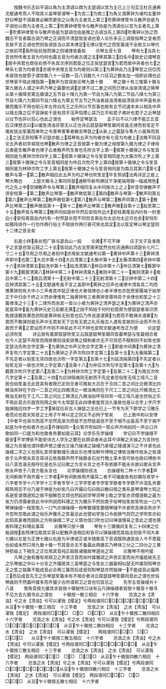 <!-- { "loadSidebar": true } -->
　　按魏书乐志曰平调以角为主清调以商为主瑟调以宫为主已上三句互见杜氏通典文献通考而人不晓其义盖琴家谓琴一为宫二为商三为角又谓黄钟为诸均主董仲舒曰琴瑟不调甚者必解而更张之以角为主者先上第三吹黄钟律管令与散声协是为平调也以商为主者先上第二吹黄钟律管令与散声协是为清调也以宫为主者先上第一吹黄钟律管令与散声协是为瑟调也由是推之古调当先上第四吹黄钟以协之而魏志不言者葢古调乃琴之正调而平清瑟皆变调也昔人论乐多云三调皆指琴之变者而言故不言正调也然则各调皆当以其本律定无律以笙代之而笙簧或不全故又以琴代之依前项条所贴处按而弹之则诸律皆备矣
　　论琴五音七音
　　琴有七当具七音世所传者五音为均何也葢五音为均者古谓之五琴其第三旧名中故史记谓琴宫居中央君也商张右傍不失其次序则君臣之位正矣犹瑟宫为君而居中央者也七之琴系七音为均者宫亦居中央惟五音为均者则以第三为黄钟此乃五琴宫之旧位而未甞改也故管子谓宫数八十一征数一百八羽数九十六征羽之数各加一倍即此理也近世琴家不晓此理指第一散声为宫误矣论琴九徽十徽
　　琴之徽十有三惟第十徽与第九徽古人谓之中声乃琴之最要也调定律不过二者之间而已律从浊渐清谓之降琴从第十徽降至第五徽谓之五节自十降九为第一节自九降八为第二节自八降七为第三节自七降六为第四节自六降五为第五节五节之外浊者益浊清者益清皆非中声虽有余徽而雅乐不用也昭元年左传曰先王之乐所以节百事也故有五节迟速本末以相及中声以降五降之后不容弹矣于是有烦手淫声慆堙心耳乃忘平和君子弗听也君子之近琴瑟以仪节也非以慆心也此之谓也
　　秘传定琴瑟法
　　孟子曰不以六律不能正五音后汉律厯志曰以缓急清浊非管无以正也诗云鼓瑟鼓琴笙磬同音虽无律而有笙定不难矣拔出笙簧而单吹之令善琴善筝者解去琴瑟之从新上之葢瑟与筝大小虽殊而其上之法无异知筝不识瑟亦能上耳琴有五声为均者亦有七音为均者上法略不同且论五声者初学易晓也琴散声为律之正音按第十徽为律之母按第九徽为律之子律母云者能生散声者也律子云者散声所生者也先吹合字上第一按第十徽弹之令与笙音相同是为黄钟次吹四字上第二按第十徽弹之令与笙音相同是为太蔟次吹上字上第三按第十徽弹之令与笙音相同是为仲吕次吹尺字上第四按第十徽弹之令与笙音相同是为林钟次吹工字上第五按第十徽弹之令与笙音相同是为南吕其第六第七散声与第一第二散声相应此五声为均之琴也吹笙定毕复照调法再详定之是上琴大略也
　　上瑟大略与上筝同将瑟通觧毕新布拂拭干净尾端用锦一幅或用色代之先上中空弹散声令与琴第三散声相同复从中间挨次上之上听音空弹散声不须安柱第一第二散声比琴第一散声微低第三第四散声与琴第一散声同第五第六散声比琴第二散声微低第七第八散声与琴第二散声同第九第十散声比琴第二散声微高第十一第十二散声比琴第三散声微自第十三起至第二十五散声皆与琴第三散声同如是听毕然后安柱外边大安柱离尾岳内约有一肘里边小安柱离首岳内约有一肘然瑟长短不同但言离岳勿太远勿太近可也余安柱形如鴈阵排作一行勿作两行俗士不晓排作两行甚可笑也其定法以笙定琴以琴定瑟则十二律之音全矣



　　右是小样条长短广狭与瑟岳山一般
　　论黄不可不弹
　　庄子文子及淮南子之言瑟也皆云鼓之二十五皆动此乃古法至唐宋犹然也杜氏通典曰颂瑟长七尺二寸二十五尽用之尽用之者则中亦用矣文献通考曰第一黄钟中声第十三黄钟清声即中也第二大吕中第十四大吕清第三太蔟中第十五太蔟清第四夹钟中第十六夹钟清第五姑洗中第十七姑洗清第六仲吕中第十八仲吕清第七蕤賔中第十九蕤賔清第八林钟中第二十林钟清第九夷则中第二十一夷则清第十南吕中第二十二南吕清第十一无射中第二十三无射清第十二应钟中第二十四应钟清其第二十五文献通考虽不言之盖即中黄钟之应声也诸律中清各具二均而惟黄钟则有大中小三声者其中犹正律也大者倍律也小者半律也亦犹厯家履端于始举正于中归余于终之义然余律惟有二独黄钟有三者黄钟至尊特异于余律也和笙之十三簧律准之十三十二律外而余其一皆以小者为黄钟之清声瑟之末为黄钟之清声亦犹是耳中虽为黄钟元史已前都无黄之説不知始于何时初意原为使鼓瑟者易识庶免错误覩其黄色则知是黄钟矣无别意也后乃传讹遂谓黄为君而不敢弹夫谓黄为君而不敢弹则是乐声中无君矣天下岂有无君之礼乐哉古人遇有变故则乐设而不作无故而于黄之君设而不作则不祥矣此不可不辨也宜照文献通考改正为便
　　论定瑟必须吹笙
　　诗云我有嘉賔鼓瑟吹笙又云鼓瑟鼓琴笙磬同音葢琴瑟与笙最相合者也今人定瑟不用笙而用排箫则误矣排箫之精制者亦无不可但恐不精制则不如笙也笙定瑟法先吹合字定第一为黄钟之中声又吹合字定第十三即是中间黄为黄钟之清声复吹六字定第二十五为黄钟之子声次吹四字定第三及第十五为太蔟隔第二不先定者以俗笙无背四故也次吹一字定第五及第十七为姑洗隔第四不先定者以俗笙无背一故也次吹上字定第六及第十八为仲吕次吹勾字定第七及第十九为蕤賔次吹尺字定第八及第二十为林钟次吹工字定第十及第二十二为南吕次吹凡字定第十二及第二十四为应钟隔夷则无射而不先定者恐俗笙无哑工哑凡二音故也俗笙虽无此音其有者既已定则无者可推矣大吕在于合四二音之间比合微清比四微浊夹钟在于四一二音之间比四微清比一微浊夷则在于尺工二音之间比尺微清比工微浊无射在于工凡二音之间比工微清比凡微浊俗呼背四背一哑工哑凡是也世俗之乐不用此音古乐旋宫则用之矣今太常瑟无此四律者旋宫法久废故也是以合字上字尺字独弹独应四字一字工字弹双应非古人弹瑟之法也已上一节专为天下郡学之习雅乐者而论也若夫知音之士用子午琴以定之则又不必拘于笙矣
　　已上致中和以安律【中者平也渐次而高不忽然高渐次而低不忽然低虽低不至于咽不出虽高不至于揭不起是为中也和者齐也众齐弹如同一众管齐吹如同一管众声齐响如同一声众口齐歌如同一口是为和也致者务要如是云耳】论学乐先学操缦
　　学记曰不学操缦不能安不学博依不能安诗古人学乐之要在此顾读者未达耳今详解之夫操之为言持也缦之为言缓也谓持歌声使之缓也又操乃操演之操缦乃紧缦之缦谓演习之不许紧也此操缦二字之义也周礼笙师掌敎缦乐谓此乐也博当觧作博物之博依当解作依永之依谓依于众声使永其言耳诗云依我磬声然不独磬金石丝竹匏土革木皆可依也故曰博依书曰八音克谐无相夺伦是也乐记曰歌之为言长言之也不有依据不能永长故曰歌永言声依永声依于八音方能永言也
　　论学操缦防径法
　　古操缦有二种十六字者声无间断故不用齐撮十三字者声有间断故用齐撮耳二者不可偏废各有妙趣存焉学十六字者专学十六字学十三字者专学十三字学笙者专学笙学歌者专学歌不许混乱务要精熟用志不分乃凝于神是为妙矣凡曰齐撮曰勾曰挑曰散曰按之类系是琴谱琴士知之系是笙谱僧道知之故不细解恐文烦也然起初学琴须琴士敎之学笙亦须僧道敎之最为省力仍须儒者依此书中所説而料理之方为雅乐不然则类乎俗琴俗笙矣笙吹出一口气琴弹操缦一叚笙吸入一口气亦弹操缦一叚琴要缦笙要随琴缦不许紧吹及弹舌吹亦不许忽吹忽吸此谓之俗乐声雅乐之笙最忌此也譬如学急口令偷换气则罚之学吹笙亦如此知其甚难而固执之方称操缦二字之义慎勿信口吹也记曰啴谐慢易之音此之谓也儒者料理之料理此事耳
　　论雅琴只按十徽
　　琴有十三徽徽间复有二十四律之位每调按各照律位取其实音以配散声迭相应和皆可以弹操缦而其指法则皆不同大率七徽以左是为正律七徽以右是为半律或正或半随歌高下音调既熟通变由人今不悉载也如或未然只用九徽十徽一节其音亦无不备葢此两徽实乃琴体三分之二四分之三黄钟损益上下相生之正位焉其音纯正超胜诸徽故琴道尚之耳
　　论雅琴不用吟猱
　　凡琴之曲有雅有郑郑卫之声贵泛音而尚吟猱雅颂之声贵实音而尚齐撮是故先王之乐琴曲之中以十分言之齐撮居其三盖琴瑟之与笙此三器最相似瑟无吟猱则知琴亦无之笙之独簧不能成音必合两三簧而后成音则知琴瑟亦然独弹一不能成音必撮两三而后成音先王之乐琴瑟笙簧未有不相合者诗云鼓瑟鼓琴笙磬同音此之谓也世俗琴曲则不然葢吟猱多而齐撮少古所谓郑卫之音也切宜忌之
　　先学五音操缦共十八首
　　惟角音按九徽其余皆按十徽秘传口诀有云凡弹操缦者皆按十徽音十徽寻不见方去九徽寻此之谓也
　　十徽按一散三相应　十六字者
　　沧浪之水【清浊】兮之水【清浊】兮可以濯我【缨足】兮两叚谱同□□□□□□□□从豆乍十徽按一散三相应　十三字者
　　沧浪之水【清浊】　之水【清浊】　可以濯我【缨足】　两叚谱同□□□　□□　□□□　从豆乍十徽按二散四相应　十六字者
　　沧浪之水【清浊】兮之水【清浊】兮可以濯我【缨足】兮两叚谱同□□□□□□□□　从豆乍十徽按二散四相应　十三字者
　　沧浪之水【清浊】　之水【清浊】　可以濯我【缨足】　　两叚谱同□□□　□□　□□□　　从豆乍十徽按三散五相应　十六字者
　　沧浪之水【清浊】兮之水【清浊】兮可以濯我【缨足】兮两段谱同□□□□□□□□　从豆乍十徽按三散五相应　十三字者
　　沧浪之水【清浊】　之水【清浊】　可以濯我【缨足】　两段谱同□□□　□□　□□□　从豆乍十徽按四散六相应　十六字者
　　沧浪之水【清浊】兮之水【清浊】兮可以濯我【缨足】兮两段谱同□□□□□□□□从豆乍十徽按四散六相应　十三字者
　　沧浪之水【清浊】　之水【清浊】　可以濯我【缨足】　两段谱同□□□　□□　□□□　从豆乍十徽按五散七相应　十六字者
